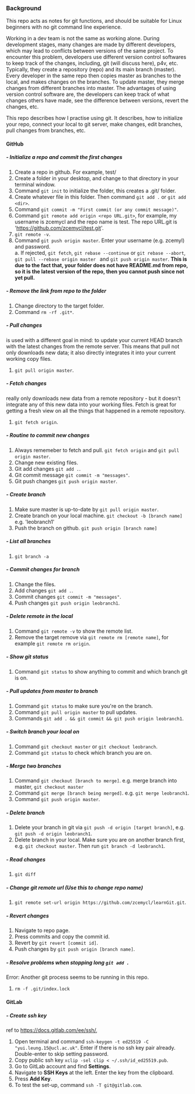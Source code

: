 ### Background
This repo acts as notes for git functions, and should be suitable for Linux beginners with no git command line experience.
 
Working in a dev team is not the same as working alone. During development stages, many changes are made by different developers, which may lead to conflicts between versions of the same project. To encounter this problem, developers use different version control softwares to keep track of the changes, including, git (will discuss here), p4v, etc. Typically, they create a repository (repo) and its main branch (master). Every developer in the same repo then copies master as branches to the local, and makes changes on the branches. To update master, they merge changes from different branches into master. The advantages of using version control software are, the developers can keep track of what changes others have made, see the difference between versions, revert the changes, etc. 

This repo describes how I practise using git. It describes, how to initialize your repo, connect your local to git server, make changes, edit branches, pull changes from branches, etc.

#### GitHub
##### - Initialize a repo and commit the first changes 
1. Create a repo in github. For example, test/
2. Create a folder in your desktop, and change to that directory in your terminal window.
3. Command `git init` to initialize the folder, this creates a .git/ folder.
4. Create whatever file in this folder. Then command `git add .` or `git add <dir>`. 
5. Command `git commit -m "First commit (or any commit message)"`.
6. Command `git remote add origin <repo URL.git>`, for example, my username is zcemycl and the repo name is test. The repo URL.git is 'https://github.com/zcemycl/test.git'.
7. `git remote -v`.
8. Command `git push origin master`. Enter your username (e.g. zcemyl) and password. \
a. If rejected, `git fetch`, `git rebase --continue` or `git rebase --abort`, `git pull --rebase origin master ` and `git push origin master`. **This is due to the fact that, your folder does not have README.md from repo, so it is the latest version of the repo, then you cannot push since not yet pull.**

##### - Remove the link from repo to the folder
1. Change directory to the target folder. 
2. Command `rm -rf .git*`.

##### - Pull changes
is used with a different goal in mind: to update your current HEAD branch with the latest changes from the remote server. This means that pull not only downloads new data; it also directly integrates it into your current working copy files. 
1. `git pull origin master`.

##### - Fetch changes
really only downloads new data from a remote repository - but it doesn't integrate any of this new data into your working files. Fetch is great for getting a fresh view on all the things that happened in a remote repository.
1. `git fetch origin`.

##### - Routine to commit new changes
1. Always rememeber to fetch and pull. `git fetch origin` and `git pull origin master`.
2. Change new existing files.
3. Git add changes `git add .`. 
4. Git commit message `git commit -m "messages"`. 
5. Git push changes `git push origin master`.

##### - Create branch
1. Make sure master is up-to-date by `git pull origin master`.
2. Create branch on your local machine. `git checkout -b [branch name]` e.g. 'leobranch1'
3. Push the branch on github. `git push origin [branch name]`

##### - List all branches
1. `git branch -a`

##### - Commit changes for branch
1. Change the files. 
2. Add changes `git add .`.
3. Commit changes `git commit -m "messages"`.
4. Push changes `git push origin leobranch1`.

##### - Delete remote in the local
1. Command `git remote -v` to show the remote list.
2. Remove the target remove via `git remote rm [remote name]`, for example `git remote rm origin`.

##### - Show git status
1. Command `git status` to show anything to commit and which branch git is on.

##### - Pull updates from master to branch
1. Command `git status` to make sure you're on the branch.
2. Command `git pull origin master` to pull updates.
3. Commands `git add . && git commit && git push origin leobranch1`. 

##### - Switch branch your local on
1. Command `git checkout master` or `git checkout leobranch`.
2. Command `git status` to check which branch you are on.

##### - Merge two branches
1. Command `git checkout [branch to merge]`. e.g. merge branch into master, `git checkout master`
2. Command `git merge [branch being merged]`. e.g. `git merge leobranch1`.
3. Command `git push origin master`. 


##### - Delete branch
1. Delete your branch in git via `git push -d origin [target branch]`, e.g. `git push -d origin leobranch1`.
2. Delete branch in your local. Make sure you are on another branch first, e.g. `git checkout master`. Then run `git branch -d leobranch1`.


##### - Read changes 
1. `git diff`

##### - Change git remote url (Use this to change repo name)
1. `git remote set-url origin https://github.com/zcemycl/learnGit.git`.

##### - Revert changes
1. Navigate to repo page. 
2. Press commits and copy the commit id.
3. Revert by `git revert [commit id]`.
4. Push changes by `git push origin [branch name]`.

##### - Resolve problems when stopping long `git add .`
Error: Another git process seems to be running in this repo.
1. `rm -f .git/index.lock`

#### GitLab
##### - Create ssh key
ref to https://docs.gitlab.com/ee/ssh/, 
1. Open terminal and command `ssh-keygen -t ed25519 -C "yui.leung.15@ucl.ac.uk"`. Enter if there is no ssh key pair already. Double-enter to skip setting password. 
2. Copy public ssh key `xclip -sel clip < ~/.ssh/id_ed25519.pub`.
3. Go to GitLab account and find **Settings**. 
4. Navigate to **SSH Keys** at the left. Enter the key from the clipboard. 
5. Press **Add Key**.
6. To test the set-up, command `ssh -T git@gitlab.com`.
